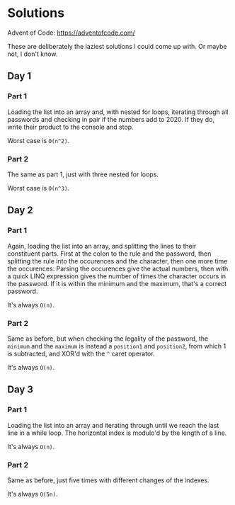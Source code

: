 # Solutions

Advent of Code: https://adventofcode.com/

These are deliberately the laziest solutions I could come up with. Or maybe not, I don't know.

## Day 1

### Part 1

Loading the list into an array and, with nested for loops, iterating through all passwords and checking in pair if the numbers add to 2020. If they do, write their product to the console and stop.

Worst case is `O(n^2)`.

### Part 2

The same as part 1, just with three nested for loops.

Worst case is `O(n^3)`.

## Day 2

### Part 1

Again, loading the list into an array, and splitting the lines to their constituent parts. First at the colon to the rule and the password, then splitting the rule into the occurences and the character, then one more time the occurences. Parsing the occurences give the actual numbers, then with a quick LINQ expression gives the number of times the character occurs in the password. If it is within the minimum and the maximum, that's a correct password.

It's always `O(n)`.

### Part 2

Same as before, but when checking the legality of the password, the `minimum` and the `maximum` is instead a `position1` and `position2`, from which 1 is subtracted, and XOR'd with the `^` caret operator.

It's always `O(n)`.

## Day 3

### Part 1

Loading the list into an array and iterating through until we reach the last line in a while loop. The horizontal index is modulo'd by the length of a line.

It's always `O(n)`.

### Part 2

Same as before, just five times with different changes of the indexes.

It's always `O(5n)`.
